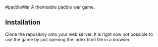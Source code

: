  #paddleWar
 A themeable paddle war game. 
 
 ## Installation
 Clone the repository onto your web server. It is right now not possible to use the game by just opening the index.html file in a browser.
 

